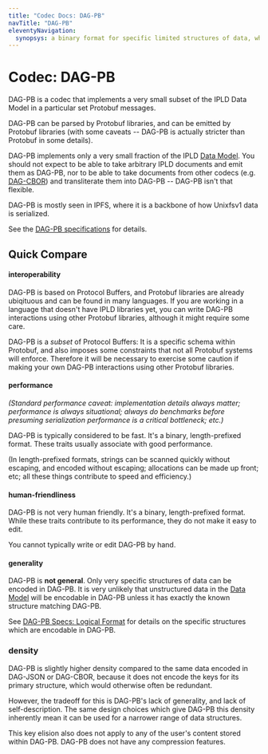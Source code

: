 ```yaml
---
title: "Codec Docs: DAG-PB"
navTitle: "DAG-PB"
eleventyNavigation:
  synopsys: a binary format for specific limited structures of data, which is highly used in IPFS and unixfsv1.
---
```


Codec: DAG-PB
=============

DAG-PB is a codec that implements a very small subset of the IPLD Data Model in a particular set Protobuf messages.

DAG-PB can be parsed by Protobuf libraries,
and can be emitted by Protobuf libraries (with some caveats -- DAG-PB is actually stricter than Protobuf in some details).

DAG-PB implements only a very small fraction of the IPLD [Data Model](/glossary/#data-model).
You should not expect to be able to take arbitrary IPLD documents and emit them as DAG-PB,
nor to be able to take documents from other codecs (e.g. [DAG-CBOR](/docs/codecs/known/dag-cbor/)) and transliterate them into DAG-PB --
DAG-PB isn't that flexible.

DAG-PB is mostly seen in IPFS, where it is a backbone of how Unixfsv1 data is serialized.

See the [DAG-PB specifications](/specs/codecs/dag-pb/) for details.


Quick Compare
-------------

#### interoperability

DAG-PB is based on Protocol Buffers, and Protobuf libraries are already ubiqituous and can be found in many languages.
If you are working in a language that doesn't have IPLD libraries yet, you can write DAG-PB interactions using other Protobuf libraries,
although it might require some care.

DAG-PB is a _subset_ of Protocol Buffers: It is a specific schema within Protobuf,
and also imposes some constraints that not all Protobuf systems will enforce.
Therefore it will be necessary to exercise some caution if making your own DAG-PB interactions using other Protobuf libraries.

#### performance

_(Standard performance caveat: implementation details always matter; performance is always situational;
always do benchmarks before presuming serialization performance is a critical bottleneck; etc.)_

DAG-PB is typically considered to be fast.
It's a binary, length-prefixed format.  These traits usually associate with good performance.

(In length-prefixed formats, strings can be scanned quickly without escaping, and encoded without escaping;
allocations can be made up front; etc; all these things contribute to speed and efficiency.)

#### human-friendliness

DAG-PB is not very human friendly.
It's a binary, length-prefixed format.
While these traits contribute to its performance, they do not make it easy to edit.

You cannot typically write or edit DAG-PB by hand.

#### generality

DAG-PB is **not general**.  Only very specific structures of data can be encoded in DAG-PB.
It is very unlikely that unstructured data in the [Data Model](/glossary/#data-model) will be encodable in DAG-PB
unless it has exactly the known structure matching DAG-PB.

See [DAG-PB Specs: Logical Format](/specs/codecs/dag-pb/spec/#logical-format) for details
on the specific structures which are encodable in DAG-PB.

### density

DAG-PB is slightly higher density compared to the same data encoded in DAG-JSON or DAG-CBOR,
because it does not encode the keys for its primary structure, which would otherwise often be redundant.

However, the tradeoff for this is DAG-PB's lack of generality, and lack of self-description.
The same design choices which give DAG-PB this density inherently mean it can be used for a narrower range of data structures.

This key elision also does not apply to any of the user's content stored within DAG-PB.
DAG-PB does not have any compression features.
